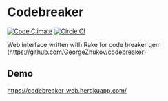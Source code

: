 Codebreaker
===========
[![Code Climate](https://codeclimate.com/github/GeorgeZhukov/codebreaker-web/badges/gpa.svg)](https://codeclimate.com/github/GeorgeZhukov/codebreaker-web)
[![Circle CI](https://circleci.com/gh/GeorgeZhukov/codebreaker-web.svg?style=svg)](https://circleci.com/gh/GeorgeZhukov/codebreaker-web)

Web interface written with Rake for code breaker gem (https://github.com/GeorgeZhukov/codebreaker)


Demo
----
https://codebreaker-web.herokuapp.com/
